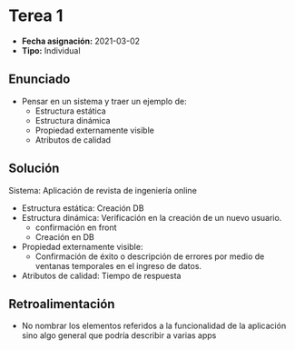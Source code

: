 # Terea 1

- **Fecha asignación:** 2021-03-02
- **Tipo:** Individual

## Enunciado

- Pensar en un sistema y traer un ejemplo de:
  - Estructura estática
  - Estructura dinámica
  - Propiedad externamente visible
  - Atributos de calidad

## Solución

Sistema: Aplicación de revista de ingeniería online

- Estructura estática: Creación DB
- Estructura dinámica: Verificación en la creación de un nuevo usuario.
  - confirmación en front
  - Creación en DB
- Propiedad externamente visible:
  - Confirmación de éxito o descripción de errores por medio de ventanas temporales en el ingreso de datos.
- Atributos de calidad: Tiempo de respuesta

## Retroalimentación

- No nombrar los elementos referidos a la funcionalidad de la aplicación sino algo general que podría describir a varias apps